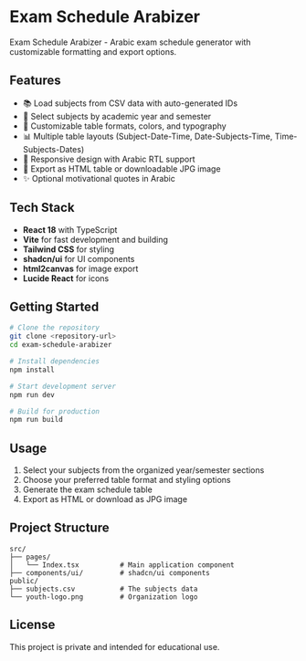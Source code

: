 # Exam Schedule Arabizer

Exam Schedule Arabizer - Arabic exam schedule generator with customizable formatting and export options.

## Features

-   📚 Load subjects from CSV data with auto-generated IDs
-   🎯 Select subjects by academic year and semester
-   🎨 Customizable table formats, colors, and typography
-   📊 Multiple table layouts (Subject-Date-Time, Date-Subjects-Time, Time-Subjects-Dates)
-   📱 Responsive design with Arabic RTL support
-   💾 Export as HTML table or downloadable JPG image
-   ✨ Optional motivational quotes in Arabic

## Tech Stack

-   **React 18** with TypeScript
-   **Vite** for fast development and building
-   **Tailwind CSS** for styling
-   **shadcn/ui** for UI components
-   **html2canvas** for image export
-   **Lucide React** for icons

## Getting Started

```bash
# Clone the repository
git clone <repository-url>
cd exam-schedule-arabizer

# Install dependencies
npm install

# Start development server
npm run dev

# Build for production
npm run build
```

## Usage

1. Select your subjects from the organized year/semester sections
2. Choose your preferred table format and styling options
3. Generate the exam schedule table
4. Export as HTML or download as JPG image

## Project Structure

```
src/
├── pages/
│   └── Index.tsx          # Main application component
├── components/ui/         # shadcn/ui components
public/
├── subjects.csv           # The subjects data
└── youth-logo.png         # Organization logo
```

## License

This project is private and intended for educational use.
